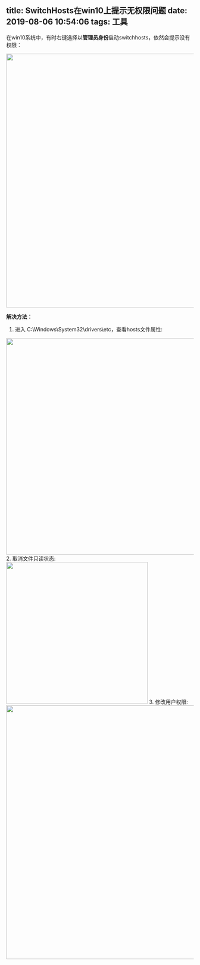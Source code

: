 title: SwitchHosts在win10上提示无权限问题
date: 2019-08-06 10:54:06
tags: 工具
---

在win10系统中，有时右键选择以**管理员身份**启动switchhosts，依然会提示没有权限：

<img src="https://fesystem.bs2dl.yy.com/1565060356811340" width="680" alt="">

**解决方法：**
1. 进入 C:\Windows\System32\drivers\etc，查看hosts文件属性:
<!-- more -->
<img src="https://fesystem.bs2dl.yy.com/1565060666416975" width="580" alt="">
2. 取消文件只读状态:
<img src="https://fesystem.bs2dl.yy.com/1565060810732220" width="380" alt="">
3. 修改用户权限:
<img src="https://fesystem.bs2dl.yy.com/156506073178426" width="680" alt="">

